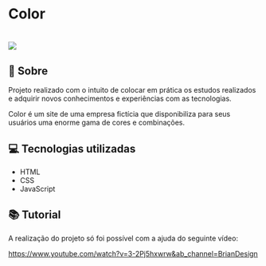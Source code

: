 <h1>
Color
</h1>

<h1>
    <img src="img/preview.gif">
</h1>

## 🧾 Sobre

Projeto realizado com o intuito de colocar em prática os estudos realizados e adquirir novos conhecimentos e experiências com as tecnologias.

Color é um site de uma empresa fictícia que disponibiliza para seus usuários uma enorme gama de cores e combinações.

## 💻 Tecnologias utilizadas

- HTML
- CSS
- JavaScript

## 📚 Tutorial

A realização do projeto só foi possível com a ajuda do seguinte vídeo:

https://www.youtube.com/watch?v=3-2Pj5hxwrw&ab_channel=BrianDesign
